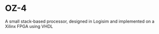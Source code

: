 OZ-4
====

A small stack-based processor, designed in Logisim and implemented on a Xilinx FPGA using VHDL
